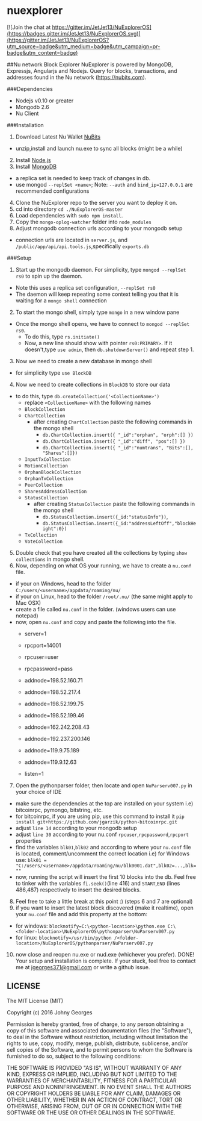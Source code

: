 nuexplorer
==========

[![Join the chat at https://gitter.im/JetJet13/NuExplorerOS](https://badges.gitter.im/JetJet13/NuExplorerOS.svg)](https://gitter.im/JetJet13/NuExplorerOS?utm_source=badge&utm_medium=badge&utm_campaign=pr-badge&utm_content=badge)

##Nu network Block Explorer
NuExplorer is powered by MongoDB, Expressjs, Angularjs and Nodejs. Query for blocks, transactions, and addresses found in the Nu network (https://nubits.com).

###Dependencies
- Nodejs v0.10 or greater
- Mongodb 2.6
- Nu Client

###Installation
1. Download Latest Nu Wallet [NuBits](https://nubits.com/download)
  - unzip,install and launch nu.exe to sync all blocks (might be a while)
2. Install [Node.js](https://nodejs.org/)
3. Install [MongoDB](https://mongodb.org/)
  - a replica set is needed to keep track of changes in db.
  - use mongod `--replSet <name>`; Note: `--auth` and `bind_ip=127.0.0.1` are recommended configurations
4. Clone the NuExplorer repo to the server you want to deploy it on.
5. cd into directory `cd ./NuExplorerOS-master`
5. Load dependencies with `sudo npm install`.
6. Copy the `mongo-oplog-watcher` folder into `node_modules`
7. Adjust mongodb connection urls according to your mongodb setup
  - connection urls are located in `server.js`, and `/public/app/api/api.tools.js`,specifically `exports.db` 

###Setup
1. Start up the mongodb daemon. For simplicity, type `mongod --replSet rs0` to spin up the daemon.
  - Note this uses a replica set configuration, `--replSet rs0`
  - The daemon will keep repeating some context telling you that it is waiting for a `mongo shell` connection
2. To start the mongo shell, simply type `mongo` in a new window pane
  - Once the mongo shell opens, we have to connect to `mongod --replSet rs0`.
    - To do this, type `rs.initiate()`
    - Now, a new line should show with pointer `rs0:PRIMARY>`. If it doesn't,type `use admin`, then `db.shutdownServer()` and repeat step 1.
3. Now we need to create a new database in mongo shell
  - for simplicity type `use BlockDB`
4. Now we need to create collections in `BlockDB` to store our data
  - to do this, type `db.createCollection('<CollectionName>')`
    - replace `<CollectionName>` with the following names
    - `BlockCollection`
    - `ChartCollection`
      - after creating `ChartCollection` paste the following commands in the mongo shell
        - `db.ChartCollection.insert({ "_id":"orphan", "orph":[] })`
        - `db.ChartCollection.insert({ "_id":"diff", "pos":[] })`
        - `db.ChartCollection.insert({ "_id":"numtrans", "Bits":[], "Shares":[]})`
    - `InputTxCollection`
    - `MotionCollection`
    - `OrphanBlockCollection`
    - `OrphanTxCollection`
    - `PeerCollection`
    - `SharesAddressCollection`
    - `StatusCollection`
      - after creating `StatusCollection` paste the following commands in the mongo shell 
        - `db.StatusCollection.insert({_id:"statusInfo"})`,
        - `db.StatusCollection.insert({_id:"addressLeftOff","blockHeight":0})`
    - `TxCollection`
    - `VoteCollection`
5. Double check that you have created all the collections by typing `show collections` in mongo shell.
6. Now, depending on what OS your running, we have to create a `nu.conf` file.
  - if your on Windows, head to the folder `C:/users/<username>/appdata/roaming/nu/`
  - if your on Linux, head to the folder `/root/.nu/` (the same might apply to Mac OSX)
  - create a file called `nu.conf` in the folder. (windows users can use notepad)
  - now, open `nu.conf` and copy and paste the following into the file.
    - server=1                                                                      
                                                                                    
    - rpcport=14001                                                                       
    - rpcuser=user                                                                        
    - rpcpassword=pass                                                                    
                                                                                    
    - addnode=198.52.160.71                                                               
    - addnode=198.52.217.4                                                                
    - addnode=198.52.199.75                                                               
    - addnode=198.52.199.46                                                               
    - addnode=162.242.208.43                                                              
    - addnode=192.237.200.146                                                             
    - addnode=119.9.75.189                                                                
    - addnode=119.9.12.63                                                                 
    - listen=1 
7. Open the pythonparser folder, then locate and open `NuParserv007.py` in your choice of IDE
  - make sure the dependencies at the top are installed on your system i.e) bitcoinrpc, pymongo, bitstring, etc.
  - for bitcoinrpc, if you are using pip, use this command to install it `pip install git+https://github.com/jgarzik/python-bitcoinrpc.git`
  - adjust `line 14` according to your mongodb setup
  - adjust `line 30` according to your nu.conf `rpcuser`,`rpcpassword`,`rpcport` properties
  - find the variables `blk01`,`blk02` and according to where your `nu.conf` file is located, comment/uncomment
    the correct location 
    i.e) for Windows use: `blk01 = "C:/users/<username>/appdata/roaming/nu/blk0001.dat",blk02=...,blk=""`
  - now, running the script will insert the first 10 blocks into the db. Feel free to tinker with
    the variables `fi.seek()`(line 416) and `START`,`END` (lines 486,487) respectively to insert the desired blocks.
8. Feel free to take a little break at this point :) (steps 6 and 7 are optional)
9. if you want to insert the latest block discovered (make it realtime), open your `nu.conf` file and add this property 
at the bottom:
  - for windows: `blocknotify=C:\<python-location>\python.exe C:\<folder-location>\NuExplorerOS\pythonparser\NuParserv007.py`
  - for linux: `blocknotify=/usr/bin/python /<folder-location>/NuExplorerOS/pythonparser/NuParserv007.py`
10. now close and reopen nu.exe or nud.exe (whichever you prefer).
DONE! Your setup and installation is complete.
If your stuck, feel free to contact me at jgeorges371@gmail.com or write a github issue. 
 


LICENSE
----------------------------
The MIT License (MIT)

Copyright (c) 2016 Johny Georges

Permission is hereby granted, free of charge, to any person obtaining a copy of this software and associated documentation files (the "Software"), to deal in the Software without restriction, including without limitation the rights to use, copy, modify, merge, publish, distribute, sublicense, and/or sell copies of the Software, and to permit persons to whom the Software is furnished to do so, subject to the following conditions:

THE SOFTWARE IS PROVIDED "AS IS", WITHOUT WARRANTY OF ANY KIND, EXPRESS OR IMPLIED, INCLUDING BUT NOT LIMITED TO THE WARRANTIES OF MERCHANTABILITY, FITNESS FOR A PARTICULAR PURPOSE AND NONINFRINGEMENT. IN NO EVENT SHALL THE AUTHORS OR COPYRIGHT HOLDERS BE LIABLE FOR ANY CLAIM, DAMAGES OR OTHER LIABILITY, WHETHER IN AN ACTION OF CONTRACT, TORT OR OTHERWISE, ARISING FROM, OUT OF OR IN CONNECTION WITH THE SOFTWARE OR THE USE OR OTHER DEALINGS IN THE SOFTWARE.
